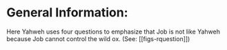 # General Information:

Here Yahweh uses four questions to emphasize that Job is not like Yahweh because Job cannot control the wild ox. (See: [[figs-rquestion]])